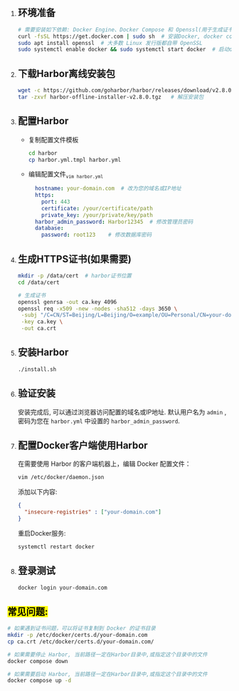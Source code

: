 1. ## 环境准备
    ```bash
    # 需要安装如下依赖: Docker Engine、Docker Compose 和 Openssl(用于生成证书)
    curl -fsSL https://get.docker.com | sudo sh  # 安装Docker, docker compose已经内置于docker engine中,因此不需额外安装
    sudo apt install openssl  # 大多数 Linux 发行版都自带 OpenSSL
    sudo systemctl enable docker && sudo systemctl start docker  # 启动docker服务并设置开机自启
    ```
2. ## 下载Harbor离线安装包
    ```bash
    wget -c https://github.com/goharbor/harbor/releases/download/v2.8.0/harbor-offline-installer-v2.8.0.tgz  # 可自行选择版本
    tar -zxvf harbor-offline-installer-v2.8.0.tgz   # 解压安装包
    ```
3. ## 配置Harbor
    - 复制配置文件模板
      ```bash
      cd harbor
      cp harbor.yml.tmpl harbor.yml
      ```
    - 编辑配置文件<sub>`vim harbor.yml`</sub>
      ```yaml
        hostname: your-domain.com  # 改为您的域名或IP地址
        https:
          port: 443
          certificate: /your/certificate/path
          private_key: /your/private/key/path
        harbor_admin_password: Harbor12345  # 修改管理员密码
        database:
          password: root123    # 修改数据库密码
      ```
4. ## 生成HTTPS证书(如果需要)
    ```bash
    mkdir -p /data/cert  # harbor证书位置
    cd /data/cert
    
    # 生成证书
    openssl genrsa -out ca.key 4096
    openssl req -x509 -new -nodes -sha512 -days 3650 \
     -subj "/C=CN/ST=Beijing/L=Beijing/O=example/OU=Personal/CN=your-domain.com" \
     -key ca.key \
     -out ca.crt
    ```
5. ## 安装Harbor
    ```bash
    ./install.sh
    ```
6. ## 验证安装
    安装完成后, 可以通过浏览器访问配置的域名或IP地址. 默认用户名为 `admin` , 密码为您在 `harbor.yml` 中设置的 `harbor_admin_password`.
7. ## 配置Docker客户端使用Harbor
    在需要使用 Harbor 的客户端机器上，编辑 Docker 配置文件：
    ```bash
    vim /etc/docker/daemon.json
    ```
    添加以下内容:
    ```json
    {
      "insecure-registries" : ["your-domain.com"]
    }
    ```
    重启Docker服务:
    ```bash
    systemctl restart docker
    ```
8. ## 登录测试
    ```bash
    docker login your-domain.com
    ```
    
## <mark>常见问题:</mark>
```bash
# 如果遇到证书问题，可以将证书复制到 Docker 的证书目录
mkdir -p /etc/docker/certs.d/your-domain.com
cp ca.crt /etc/docker/certs.d/your-domain.com/

# 如果需要停止 Harbor, 当前路径一定在Harbor目录中,或指定这个目录中的文件
docker compose down

# 如果需要启动 Harbor, 当前路径一定在Harbor目录中,或指定这个目录中的文件
docker compose up -d
```
